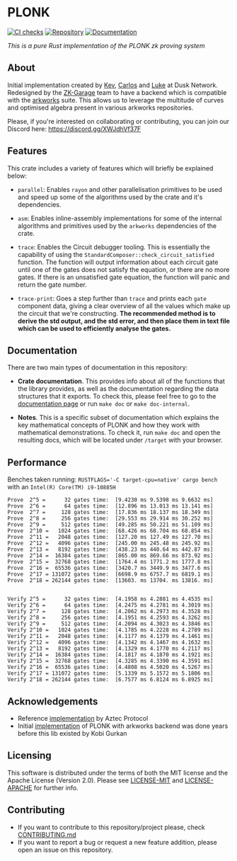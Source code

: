 # PLONK
[![CI checks](https://github.com/ZK-Garage/plonk/actions/workflows/ci.yml/badge.svg)](https://github.com/ZK-Garage/plonk/actions/workflows/ci.yml)
[![Repository](https://img.shields.io/badge/github-plonk-blueviolet?logo=github)](https://github.com/ZK-Garage/plonk)
[![Documentation](https://img.shields.io/badge/docs-plonk-blue?logo=rust)](https://docs.rs/plonk/)


_This is a pure Rust implementation of the PLONK zk proving system_


## About
Initial implementation created by [Kev](https://github.com/kevaundray), [Carlos](https://github.com/CPerezz) and [Luke](https://github.com/LukePearson1) at Dusk Network.
Redesigned by the [ZK-Garage](https://github.com/ZK-Garage) team to have a backend which is compatible with the [arkworks](https://github.com/arkworks-rs) suite. This allows us to leverage the multitude of curves and optimised algebra present in various arkworks repositories.

Please, if you're interested on collaborating or contributing, you can join our Discord here: <https://discord.gg/XWJdhVf37F>

## Features

This crate includes a variety of features which will briefly be explained below:
- `parallel`: Enables `rayon` and other parallelisation primitives to be used and speed up some of the algorithms used by the crate and it's dependencies.

- `asm`: Enables inline-assembly implementations for some of the internal algorithms and primitives used by the `arkworks` dependencies of the crate.

- `trace`: Enables the Circuit debugger tooling. This is essentially the capability of using the `StandardComposer::check_circuit_satisfied` function. The function will output information about each circuit gate until one of the gates does not satisfy the equation, or there are no more gates. If there is an unsatisfied gate equation, the function will panic and return the gate number.

- `trace-print`: Goes a step further than `trace` and prints each `gate` component data, giving a clear overview of all the values which make up the circuit that we're constructing. __The recommended method is to derive the std output, and the std error, and then place them in text file which can be used to efficiently analyse the gates.__


## Documentation

There are two main types of documentation in this repository:

- **Crate documentation**. This provides info about all of the functions that the library provides, as well
  as the documentation regarding the data structures that it exports. To check this, please feel free to go to
  the [documentation page](https://docs.rs/ark-plonk/) or run `make doc` or `make doc-internal`.

- **Notes**. This is a specific subset of documentation which explains the key mathematical concepts
  of PLONK and how they work with mathematical demonstrations. To check it, run `make doc` and open the resulting docs,
  which will be located under `/target` with your browser.

## Performance

Benches taken running: `RUSTFLAGS='-C target-cpu=native' cargo bench` with an `Intel(R) Core(TM) i9-10885H`

```
Prove  2^5 =      32 gates time:  [9.4230 ms 9.5398 ms 9.6632 ms]
Prove  2^6 =      64 gates time:  [12.896 ms 13.013 ms 13.141 ms]
Prove  2^7 =     128 gates time:  [17.836 ms 18.137 ms 18.349 ms]
Prove  2^8 =     256 gates time:  [29.553 ms 29.914 ms 30.252 ms]
Prove  2^9 =     512 gates time:  [49.285 ms 50.221 ms 51.109 ms]
Prove  2^10 =   1024 gates time:  [68.426 ms 68.704 ms 68.854 ms]
Prove  2^11 =   2048 gates time:  [127.20 ms 127.49 ms 127.70 ms]
Prove  2^12 =   4096 gates time:  [245.00 ms 245.48 ms 245.92 ms]
Prove  2^13 =   8192 gates time:  [438.23 ms 440.64 ms 442.87 ms]
Prove  2^14 =  16384 gates time:  [865.00 ms 869.66 ms 873.92 ms]
Prove  2^15 =  32768 gates time:  [1764.4 ms 1771.2 ms 1777.8 ms]
Prove  2^16 =  65536 gates time:  [3420.7 ms 3449.9 ms 3477.6 ms]
Prove  2^17 = 131072 gates time:  [6698.9 ms 6757.7 ms 6819.1 ms]
Prove  2^18 = 262144 gates time:  [13603. ms 13704. ms 13816. ms]


Verify 2^5 =      32 gates time:  [4.1958 ms 4.2881 ms 4.4535 ms]
Verify 2^6 =      64 gates time:  [4.2475 ms 4.2781 ms 4.3019 ms]
Verify 2^7 =     128 gates time:  [4.2062 ms 4.2973 ms 4.3528 ms]
Verify 2^8 =     256 gates time:  [4.1951 ms 4.2593 ms 4.3262 ms]
Verify 2^9 =     512 gates time:  [4.2094 ms 4.3023 ms 4.3846 ms]
Verify 2^10 =   1024 gates time:  [4.1785 ms 4.2228 ms 4.2789 ms]
Verify 2^11 =   2048 gates time:  [4.1177 ms 4.1379 ms 4.1461 ms]
Verify 2^12 =   4096 gates time:  [4.1342 ms 4.1467 ms 4.1632 ms]
Verify 2^13 =   8192 gates time:  [4.1329 ms 4.1770 ms 4.2117 ms]
Verify 2^14 =  16384 gates time:  [4.1817 ms 4.1870 ms 4.1921 ms]
Verify 2^15 =  32768 gates time:  [4.3285 ms 4.3390 ms 4.3591 ms]
Verify 2^16 =  65536 gates time:  [4.4808 ms 4.5020 ms 4.5267 ms]
Verify 2^17 = 131072 gates time:  [5.1339 ms 5.1572 ms 5.1806 ms]
Verify 2^18 = 262144 gates time:  [6.7577 ms 6.8124 ms 6.8925 ms]
```

## Acknowledgements

- Reference [implementation](https://github.com/AztecProtocol/barretenberg) by Aztec Protocol
- Initial [implementation](https://github.com/kobigurk/plonk/tree/kobigurk/port_to_zexe) of PLONK with arkworks backend was done years before this lib existed by Kobi Gurkan

## Licensing
This software is distributed under the terms of both the MIT license and the Apache License (Version 2.0). Please see [LICENSE-MIT](./LICENSE-MIT) and [LICENSE-APACHE](./LICENSE-APACHE) for further info.

## Contributing
- If you want to contribute to this repository/project please, check [CONTRIBUTING.md](./CONTRIBUTING.md)
- If you want to report a bug or request a new feature addition, please open an issue on this repository.

